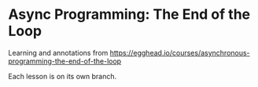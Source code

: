 # Async Programming: The End of the Loop

Learning and annotations from https://egghead.io/courses/asynchronous-programming-the-end-of-the-loop

Each lesson is on its own branch.
